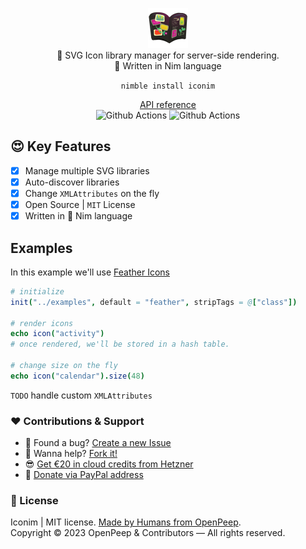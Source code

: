 <p align="center">
  <img src="https://github.com/openpeep/iconim/blob/main/.github/logo.png" width="64px"><br>
  🎁 SVG Icon library manager for server-side rendering.<br>👑 Written in Nim language
</p>

<p align="center">
  <code>nimble install iconim</code>
</p>

<p align="center">
  <a href="https://openpeep.github.io/iconim">API reference</a><br>
  <img src="https://github.com/openpeep/iconim/workflows/test/badge.svg" alt="Github Actions">  <img src="https://github.com/openpeep/iconim/workflows/docs/badge.svg" alt="Github Actions">
</p>

## 😍 Key Features
- [x] Manage multiple SVG libraries
- [x] Auto-discover libraries
- [x] Change `XMLAttributes` on the fly
- [x] Open Source | `MIT` License
- [x] Written in 👑 Nim language

## Examples
In this example we'll use [Feather Icons](https://feathericons.com/)

```nim
# initialize
init("../examples", default = "feather", stripTags = @["class"])

# render icons
echo icon("activity")
# once rendered, we'll be stored in a hash table.

# change size on the fly
echo icon("calendar").size(48)
```

`TODO` handle custom `XMLAttributes`

### ❤ Contributions & Support
- 🐛 Found a bug? [Create a new Issue](https://github.com/openpeep/iconim/issues)
- 👋 Wanna help? [Fork it!](https://github.com/openpeep/iconim/fork)
- 😎 [Get €20 in cloud credits from Hetzner](https://hetzner.cloud/?ref=Hm0mYGM9NxZ4)
- 🥰 [Donate via PayPal address](https://www.paypal.com/donate/?hosted_button_id=RJK3ZTDWPL55C)

### 🎩 License
Iconim | MIT license. [Made by Humans from OpenPeep](https://github.com/openpeep).<br>
Copyright &copy; 2023 OpenPeep & Contributors &mdash; All rights reserved.
